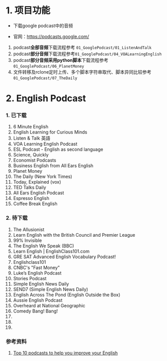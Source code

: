 # 1. 项目功能

- 下载google podcast中的音频

- 官网：https://podcasts.google.com/

1. podcast**全部音频**下载流程参考 `01_GooglePodcast/01_ListenAndTalk`
2. podcast**部分音频**下载流程参考`01_GooglePodcast/04_VOALearningEnglish`
3. podcast**部分音频采用python脚本**下载流程参考`01_GooglePodcast/06_PlanetMoney`
4. 文件转移及rclone定时上传、多个脚本字符串取代、脚本异同比较参考`01_GooglePodcast/07_TheDaily`

# 2. English Podcast

### 1. 已下载

1. 6 Minute English
1. English Learning for Curious Minds
1. Listen & Talk 英語
1. VOA Learning English Podcast
1. ESL Podcast - English as second language
1. Science, Quickly
1. Economist Podcasts
1. Business English from All Ears English
1. Planet Money
1. The Daily (New York Times)
1. Today, Explained (vox)
1. TED Talks Daily
1. All Ears English Podcast
1. Espresso English
1. Coffee Break English






### 2. 待下载

1. The Allusionist
1. Learn English with the British Council and Premier League
1. 99% Invisible
1. The English We Speak (BBC)
1. Learn English | EnglishClass101.com
1. GRE SAT Advanced English Vocabulary Podcast!
1. Englishclass101
1. CNBC's "Fast Money"
1. Luke’s English Podcast
1. Stories Podcast
1. Simple English News Daily
1. SEND7 (Simple English News Daily)
1. English Across The Pond (English Outside the Box)
1. Aussie English Podcast
1. Overheard at National Geographic
1. Comedy Bang! Bang!
1. 
1. 
1. 





### 参考资料

1. [Top 10 podcasts to help you improve your English](https://ielts.idp.com/prepare/article-10-podcasts-to-help-improve-your-english)



